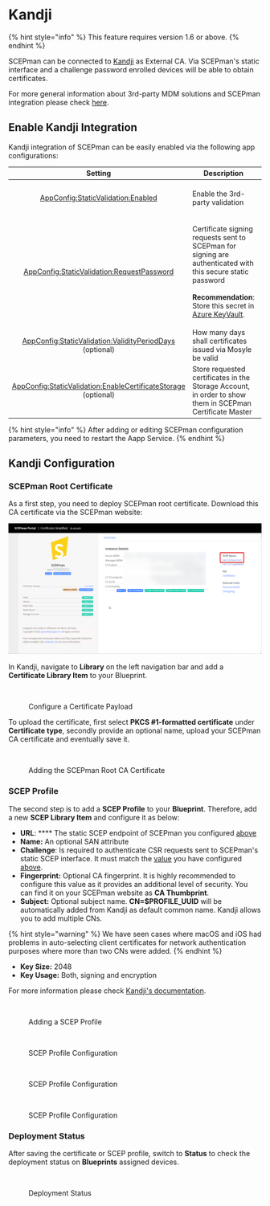 # Kandji

{% hint style="info" %}
This feature requires version 1.6 or above.
{% endhint %}

SCEPman can be connected to [Kandji](https://www.kandji.io/) as External CA. Via SCEPman's static interface and a challenge password enrolled devices will be able to obtain certificates.

For more general information about 3rd-party MDM solutions and SCEPman integration please check [here](./).

## Enable Kandji Integration

Kandji integration of SCEPman can be easily enabled via the following app configurations:

|                                                                                            Setting                                                                                           | Description                                                                                                                                                                                                                                                                                              |                     Value                    |
| :------------------------------------------------------------------------------------------------------------------------------------------------------------------------------------------: | -------------------------------------------------------------------------------------------------------------------------------------------------------------------------------------------------------------------------------------------------------------------------------------------------------- | :------------------------------------------: |
|                        [AppConfig:StaticValidation:Enabled](../../advanced-configuration/application-settings/static-validation.md#appconfig-staticvalidation-enabled)                       | Enable the 3rd-party validation                                                                                                                                                                                                                                                                          | _**true**_ to enable, _**false**_ to disable |
|                [AppConfig:StaticValidation:RequestPassword](../../advanced-configuration/application-settings/static-validation.md#appconfig-staticvalidation-requestpassword)               | <p>Certificate signing requests sent to SCEPman for signing are authenticated with this secure static password<br><br><strong>Recommendation</strong>: Store this secret in <a href="../../advanced-configuration/application-settings/#secure-configuration-in-azure-key-vault">Azure KeyVault</a>.</p> |      _generate a 32 character password_      |
|       [AppConfig:StaticValidation:ValidityPeriodDays](../../advanced-configuration/application-settings/static-validation.md#appconfig-staticvalidation-validityperioddays) (optional)       | How many days shall certificates issued via Mosyle be valid                                                                                                                                                                                                                                              |                      365                     |
| [AppConfig:StaticValidation:EnableCertificateStorage](../../advanced-configuration/application-settings/static-validation.md#appconfig-staticvalidation-enablecertificatestorage) (optional) | Store requested certificates in the Storage Account, in order to show them in SCEPman Certificate Master                                                                                                                                                                                                 | _**true**_ to enable, _**false** to disable_ |

{% hint style="info" %}
After adding or editing SCEPman configuration parameters, you need to restart the Aapp Service.
{% endhint %}

## Kandji Configuration

### SCEPman Root Certificate

As a first step, you need to deploy SCEPman root certificate. Download this CA certificate via the SCEPman website:

![SCEPman Website](<../../.gitbook/assets/image-1 (1).png>)

In Kandji, navigate to **Library** on the left navigation bar and add a **Certificate Library Item** to your Blueprint.

<figure><img src="../../.gitbook/assets/2023-03-09 12_51_21-Window.png" alt=""><figcaption><p>Configure a Certificate Payload</p></figcaption></figure>

To upload the certificate, first select **PKCS #1-formatted certificate** under **Certificate type**, secondly provide an optional name, upload your SCEPman CA certificate and eventually save it.

<figure><img src="../../.gitbook/assets/2023-03-09 14_21_12-KandjiSCEPmanRootCA.png" alt=""><figcaption><p>Adding the SCEPman Root CA Certificate</p></figcaption></figure>

### SCEP Profile

The second step is to add a **SCEP Profile** to your **Blueprint**. Therefore, add a new **SCEP Library Item** and configure it as below:

* **URL**: \*\*\*\* The static SCEP endpoint of SCEPman you configured [above](kandji.md#enable-kandji-integration)
* **Name:** An optional SAN attribute
* **Challenge**: Is required to authenticate CSR requests sent to SCEPman's static SCEP interface. It must match the [value](../../advanced-configuration/application-settings/static-validation.md#appconfig-staticvalidation-requestpassword) you have configured [above](kandji.md#enable-kandji-integration).
* **Fingerprint:** Optional CA fingerprint. It is highly recommended to configure this value as it provides an additional level of security. You can find it on your SCEPman website as **CA Thumbprint**.
* **Subject:** Optional subject name. **CN=$PROFILE\_UUID** will be automatically added from Kandji as default common name. Kandji allows you to add multiple CNs.

{% hint style="warning" %}
We have seen cases where macOS and iOS had problems in auto-selecting client certificates for network authentication purposes where more than two CNs were added.
{% endhint %}

* **Key Size:** 2048
* **Key Usage:** Both, signing and encryption

For more information please check [Kandji's documentation](https://support.kandji.io/support/solutions/articles/72000559782-scep-profile).

<figure><img src="../../.gitbook/assets/2023-03-09 14_43_19-Kandji.png" alt=""><figcaption><p>Adding a SCEP Profile</p></figcaption></figure>

<figure><img src="../../.gitbook/assets/2023-03-09 14_50_23-Kandji.png" alt=""><figcaption><p>SCEP Profile Configuration</p></figcaption></figure>

<figure><img src="../../.gitbook/assets/2023-03-09 14_51_22-Kandji.png" alt=""><figcaption><p>SCEP Profile Configuration</p></figcaption></figure>

<figure><img src="../../.gitbook/assets/2023-03-09 14_52_52-Kandji.png" alt=""><figcaption><p>SCEP Profile Configuration</p></figcaption></figure>

### Deployment Status

After saving the certificate or SCEP profile, switch to **Status** to check the deployment status on **Blueprints** assigned devices.

<figure><img src="../../.gitbook/assets/2023-03-09 15_12_40-Kandji.png" alt=""><figcaption><p>Deployment Status</p></figcaption></figure>
